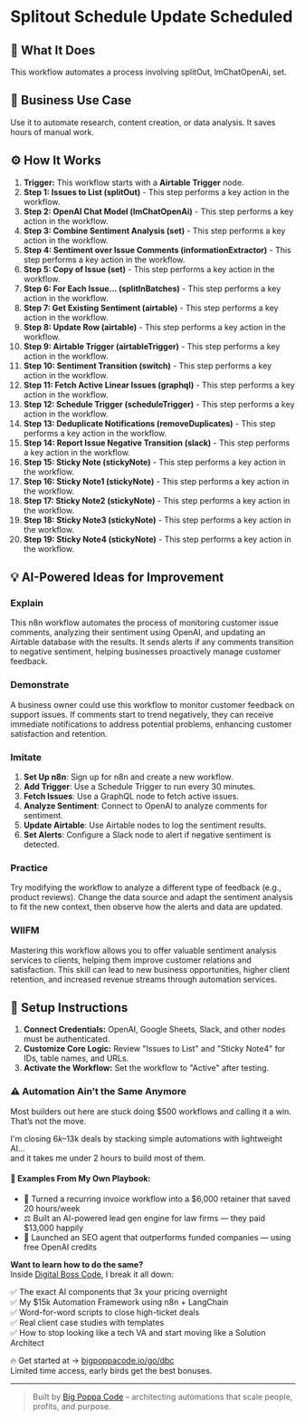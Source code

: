 # Splitout Schedule Update Scheduled

## 🚀 What It Does
This workflow automates a process involving splitOut, lmChatOpenAi, set.

## 💼 Business Use Case
Use it to automate research, content creation, or data analysis. It saves hours of manual work.

## ⚙️ How It Works
1.  **Trigger:** This workflow starts with a **Airtable Trigger** node.
2. **Step 1: Issues to List (splitOut)** - This step performs a key action in the workflow.
3. **Step 2: OpenAI Chat Model (lmChatOpenAi)** - This step performs a key action in the workflow.
4. **Step 3: Combine Sentiment Analysis (set)** - This step performs a key action in the workflow.
5. **Step 4: Sentiment over Issue Comments (informationExtractor)** - This step performs a key action in the workflow.
6. **Step 5: Copy of Issue (set)** - This step performs a key action in the workflow.
7. **Step 6: For Each Issue... (splitInBatches)** - This step performs a key action in the workflow.
8. **Step 7: Get Existing Sentiment (airtable)** - This step performs a key action in the workflow.
9. **Step 8: Update Row (airtable)** - This step performs a key action in the workflow.
10. **Step 9: Airtable Trigger (airtableTrigger)** - This step performs a key action in the workflow.
11. **Step 10: Sentiment Transition (switch)** - This step performs a key action in the workflow.
12. **Step 11: Fetch Active Linear Issues (graphql)** - This step performs a key action in the workflow.
13. **Step 12: Schedule Trigger (scheduleTrigger)** - This step performs a key action in the workflow.
14. **Step 13: Deduplicate Notifications (removeDuplicates)** - This step performs a key action in the workflow.
15. **Step 14: Report Issue Negative Transition (slack)** - This step performs a key action in the workflow.
16. **Step 15: Sticky Note (stickyNote)** - This step performs a key action in the workflow.
17. **Step 16: Sticky Note1 (stickyNote)** - This step performs a key action in the workflow.
18. **Step 17: Sticky Note2 (stickyNote)** - This step performs a key action in the workflow.
19. **Step 18: Sticky Note3 (stickyNote)** - This step performs a key action in the workflow.
20. **Step 19: Sticky Note4 (stickyNote)** - This step performs a key action in the workflow.

## 💡 AI-Powered Ideas for Improvement
### Explain
This n8n workflow automates the process of monitoring customer issue comments, analyzing their sentiment using OpenAI, and updating an Airtable database with the results. It sends alerts if any comments transition to negative sentiment, helping businesses proactively manage customer feedback.

### Demonstrate
A business owner could use this workflow to monitor customer feedback on support issues. If comments start to trend negatively, they can receive immediate notifications to address potential problems, enhancing customer satisfaction and retention.

### Imitate
1. **Set Up n8n**: Sign up for n8n and create a new workflow.
2. **Add Trigger**: Use a Schedule Trigger to run every 30 minutes.
3. **Fetch Issues**: Use a GraphQL node to fetch active issues.
4. **Analyze Sentiment**: Connect to OpenAI to analyze comments for sentiment.
5. **Update Airtable**: Use Airtable nodes to log the sentiment results.
6. **Set Alerts**: Configure a Slack node to alert if negative sentiment is detected.

### Practice
Try modifying the workflow to analyze a different type of feedback (e.g., product reviews). Change the data source and adapt the sentiment analysis to fit the new context, then observe how the alerts and data are updated.

### WIIFM
Mastering this workflow allows you to offer valuable sentiment analysis services to clients, helping them improve customer relations and satisfaction. This skill can lead to new business opportunities, higher client retention, and increased revenue streams through automation services.

## 🔧 Setup Instructions
1. **Connect Credentials:** OpenAI, Google Sheets, Slack, and other nodes must be authenticated.
2. **Customize Core Logic:** Review "Issues to List" and "Sticky Note4" for IDs, table names, and URLs.
3. **Activate the Workflow:** Set the workflow to "Active" after testing.

### ⚠️ Automation Ain’t the Same Anymore

Most builders out here are stuck doing $500 workflows and calling it a win.  
That’s not the move.  

I'm closing $6k–$13k deals by stacking simple automations with lightweight AI...  
and it takes me under 2 hours to build most of them.

#### 🧠 Examples From My Own Playbook:
- 🔁 Turned a recurring invoice workflow into a $6,000 retainer that saved 20 hours/week  
- ⚖️ Built an AI-powered lead gen engine for law firms — they paid $13,000 happily  
- 🚀 Launched an SEO agent that outperforms funded companies — using free OpenAI credits  

**Want to learn how to do the same?**  
Inside [Digital Boss Code](https://bigpoppacode.io/go/dbc), I break it all down:

✅ The exact AI components that 3x your pricing overnight  
✅ My $15k Automation Framework using n8n + LangChain  
✅ Word-for-word scripts to close high-ticket deals  
✅ Real client case studies with templates  
✅ How to stop looking like a tech VA and start moving like a Solution Architect  

🔥 Get started at → [bigpoppacode.io/go/dbc](https://bigpoppacode.io/go/dbc)  
Limited time access, early birds get the best bonuses.

---
> Built by [Big Poppa Code](https://bigpoppacode.io) – architecting automations that scale people, profits, and purpose.
